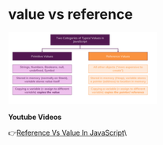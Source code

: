 # value vs reference

<img src="value-vs-reference.png" alt="value-vs-reference" width="60%">

**Youtube Videos**

:point_right:[Reference Vs Value In JavaScript](https://www.youtube.com/watch?v=-hBJz2PPIVE)\